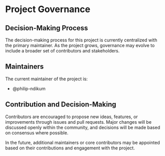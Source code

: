 # Project Governance

## Decision-Making Process

The decision-making process for this project is currently centralized with the primary maintainer. As the project grows, governance may evolve to include a broader set of contributors and stakeholders.

## Maintainers

The current maintainer of the project is:

- @philip-ndikum

## Contribution and Decision-Making

Contributors are encouraged to propose new ideas, features, or improvements through issues and pull requests. Major changes will be discussed openly within the community, and decisions will be made based on consensus where possible.

In the future, additional maintainers or core contributors may be appointed based on their contributions and engagement with the project.
